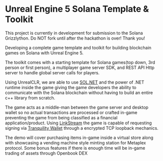 # Unreal Engine 5 Solana Template & Toolkit

This project is currently in development for submission to the Solana Grizzlython. Do NOT fork until after the hackathon is over! Thank you!
 
Developing a complete game template and toolkit for building blockchain games on Solana with Unreal Engine 5.

The toolkit comes with a starting template for Solana games(top down, 3rd person or first person), a multiplayer game server SDK, and REST API Http server to handle global server calls for players.

Using UnrealCLR, we are able to use [SOL.NET](https://github.com/bmresearch/Solnet) and the power of .NET runtime inside the game giving the game developers the ability to communicate with the Solana blockchain without having to build an entire c++ library from scratch.

The game acts as a middle-man between the game server and desktop wallet so no actual transactions are processed or crafted in-game preventing the game from being classified as a financial application/product. Using [LinkStream](https://github.com/Bifrost-Technologies/Link-Stream) the game is capable of requesting signing via [Tranquility Wallet](https://github.com/Bifrost-Technologies/Tranquility) through a encrypted TCP loopback mechanics.

The demo will cover purchasing items in-game inside a virtual store along with showcasing a vending machine style minting station for Metaplex protocol.
Some bonus features if there is enough time will be in-game trading of assets through Openbook DEX
